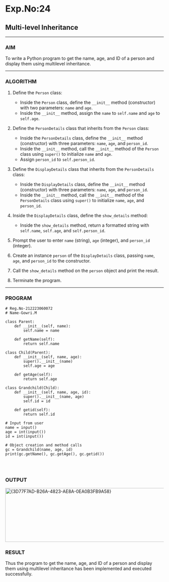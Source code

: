 # Exp.No:24  
## Multi-level Inheritance

---

### AIM  
To write a Python program to get the name, age, and ID of a person and display them using multilevel inheritance.

---

### ALGORITHM

1. Define the `Person` class:
   - Inside the `Person` class, define the `__init__` method (constructor) with two parameters: `name` and `age`.
   - Inside the `__init__` method, assign the `name` to `self.name` and `age` to `self.age`.

2. Define the `PersonDetails` class that inherits from the `Person` class:
   - Inside the `PersonDetails` class, define the `__init__` method (constructor) with three parameters: `name`, `age`, and `person_id`.
   - Inside the `__init__` method, call the `__init__` method of the `Person` class using `super()` to initialize `name` and `age`.
   - Assign `person_id` to `self.person_id`.

3. Define the `DisplayDetails` class that inherits from the `PersonDetails` class:
   - Inside the `DisplayDetails` class, define the `__init__` method (constructor) with three parameters: `name`, `age`, and `person_id`.
   - Inside the `__init__` method, call the `__init__` method of the `PersonDetails` class using `super()` to initialize `name`, `age`, and `person_id`.

4. Inside the `DisplayDetails` class, define the `show_details` method:
   - Inside the `show_details` method, return a formatted string with `self.name`, `self.age`, and `self.person_id`.

5. Prompt the user to enter `name` (string), `age` (integer), and `person_id` (integer).

6. Create an instance `person` of the `DisplayDetails` class, passing `name`, `age`, and `person_id` to the constructor.

7. Call the `show_details` method on the `person` object and print the result.

8. Terminate the program.

---

### PROGRAM

```
# Reg.No-212223060072
# Name-Gowri.M

class Parent:
    def __init__(self, name):
        self.name = name

    def getName(self):
        return self.name

class Child(Parent):
    def __init__(self, name, age):
        super().__init__(name)
        self.age = age

    def getAge(self):
        return self.age

class Grandchild(Child):
    def __init__(self, name, age, id):
        super().__init__(name, age)
        self.id = id

    def getid(self):
        return self.id

# Input from user
name = input()
age = int(input())
id = int(input())

# Object creation and method calls
gc = Grandchild(name, age, id)
print(gc.getName(), gc.getAge(), gc.getid())




```

### OUTPUT
<img width="543" height="171" alt="{3D77F7AD-B26A-4823-AE8A-0EA0B3FB9A58}" src="https://github.com/user-attachments/assets/68de2417-b446-4383-8a64-125096807074" />

### RESULT
Thus the program to get the name, age, and ID of a person and display them using multilevel inheritance has been implemented and executed successfully.
